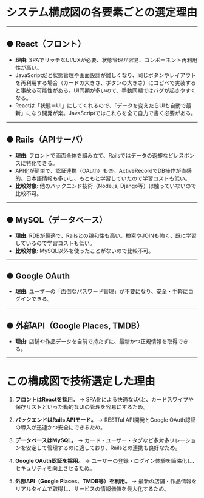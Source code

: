 # システム構成図の各要素ごとの選定理由

---

## ● React（フロント）

- **理由**: SPAでリッチなUI/UXが必要、状態管理が容易、コンポーネント再利用性が高い。
- JavaScriptだと状態管理や画面設計が難しくなり、同じボタンやレイアウトを再利用する場合（カードの大きさ、ボタンの大きさ）にコピペで実装すると事故る可能性がある。UI同期が多いので、手動同期ではバグが起きやすくなる。
- Reactは「状態＝UI」にしてくれるので、「データを変えたらUIも自動で最新」になり開発が楽。JavaScriptではこれらを全て自力で書く必要がある。

---

## ● Rails（APIサーバ）

- **理由**: フロントで画面全体を組み立て、Railsではデータの返却などレスポンスに特化できる。
- API化が簡単で、認証連携（OAuth）も楽。ActiveRecordでDB操作が直感的。日本語情報も多いし、もともと学習していたので学習コストも低い。
- **比較対象**: 他のバックエンド技術（Node.js, Django等）は触っていないので比較不可。

---

## ● MySQL（データベース）

- **理由**: RDBが最適で、Railsとの親和性も高い。検索やJOINも強く、既に学習しているので学習コストも低い。
- **比較対象**: MySQL以外を使ったことがないので比較不可。

---

## ● Google OAuth

- **理由**: ユーザーの「面倒なパスワード管理」が不要になり、安全・手軽にログインできる。

---

## ● 外部API（Google Places, TMDB）

- **理由**: 店舗や作品データを自前で持たずに、最新かつ正規情報を取得できる。

---

# この構成図で技術選定した理由

1. **フロントはReactを採用。**
   → SPA化による快適なUXと、カードスワイプや保存リストといった動的なUIの管理を容易にするため。

2. **バックエンドはRails APIモード。**
   → RESTful API開発とGoogle OAuth認証の導入が迅速かつ安全にできるため。

3. **データベースはMySQL。**
   → カード・ユーザー・タグなど多対多リレーションを安定して管理するのに適しており、Railsとの連携も良好なため。

4. **Google OAuth認証を採用。**
   → ユーザーの登録・ログイン体験を簡略化し、セキュリティを向上させるため。

5. **外部API（Google Places、TMDB等）を利用。**
   → 最新の店舗・作品情報をリアルタイムで取得し、サービスの情報価値を最大化するため。


